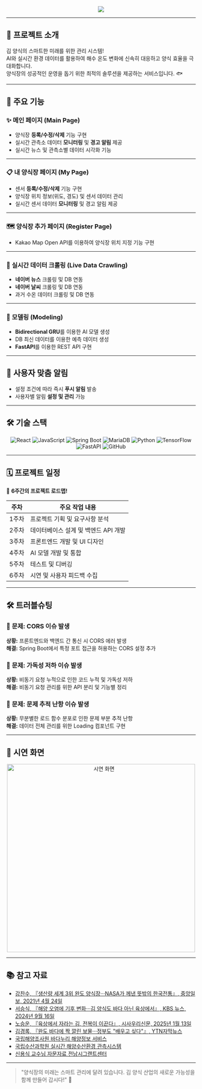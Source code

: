 <div align="center">
  <img src="https://capsule-render.vercel.app/api?type=waving&color=0:00509d,100:003f88&height=250&section=header&text=스마트%20김%20양식%20관리%20서비스&fontSize=45&fontColor=ffffff&fontAlign=50&fontAlignY=40&width=1400" />
</div>

---

## 📖 **프로젝트 소개**  
김 양식의 스마트한 미래를 위한 관리 시스템!  
AI와 실시간 환경 데이터를 활용하여 해수 온도 변화에 신속히 대응하고 양식 효율을 극대화합니다.  
양식장의 성공적인 운영을 돕기 위한 최적의 솔루션을 제공하는 서비스입니다. 🐟

---

## 🎯 **주요 기능**

### ✨ **메인 페이지 (Main Page)**  
- 양식장 **등록/수정/삭제** 기능 구현  
- 실시간 관측소 데이터 **모니터링** 및 **경고 알림** 제공  
- 실시간 뉴스 및 관측소별 데이터 시각화 기능  

---

### 📋 **내 양식장 페이지 (My Page)**  
- 센서 **등록/수정/삭제** 기능 구현  
- 양식장 위치 정보(위도, 경도) 및 센서 데이터 관리  
- 실시간 센서 데이터 **모니터링** 및 경고 알림 제공  

---

### 🗺️ **양식장 추가 페이지 (Register Page)**  
- Kakao Map Open API를 이용하여 양식장 위치 지정 기능 구현  

---

### 📡 **실시간 데이터 크롤링 (Live Data Crawling)**  
- **네이버 뉴스** 크롤링 및 DB 연동  
- **네이버 날씨** 크롤링 및 DB 연동  
- 과거 수온 데이터 크롤링 및 DB 연동  

---

### 🤖 **모델링 (Modeling)**  
- **Bidirectional GRU**를 이용한 AI 모델 생성  
- DB 최신 데이터를 이용한 예측 데이터 생성  
- **FastAPI**를 이용한 REST API 구현  

---

## 🔔 **사용자 맞춤 알림**  
- 설정 조건에 따라 즉시 **푸시 알림** 발송  
- 사용자별 알림 **설정 및 관리** 가능  

---

## 🛠️ **기술 스택**

<div align="center">
  
![React](https://img.shields.io/badge/React-61DAFB?style=for-the-badge&logo=react&logoColor=white)
![JavaScript](https://img.shields.io/badge/JavaScript-F7DF1E?style=for-the-badge&logo=javascript&logoColor=black)
![Spring Boot](https://img.shields.io/badge/Spring_Boot-6DB33F?style=for-the-badge&logo=springboot&logoColor=white)
![MariaDB](https://img.shields.io/badge/MariaDB-003545?style=for-the-badge&logo=mariadb&logoColor=white)
![Python](https://img.shields.io/badge/Python-3776AB?style=for-the-badge&logo=python&logoColor=white)
![TensorFlow](https://img.shields.io/badge/TensorFlow-FF6F00?style=for-the-badge&logo=tensorflow&logoColor=white)
![FastAPI](https://img.shields.io/badge/FastAPI-009688?style=for-the-badge&logo=fastapi&logoColor=white)
![GitHub](https://img.shields.io/badge/GitHub-181717?style=for-the-badge&logo=github&logoColor=white)

</div>

---

## 🗓️ **프로젝트 일정**  
📅 **6주간의 프로젝트 로드맵!**

| 주차  | 주요 작업 내용                        |
|-------|----------------------------------------|
| 1주차 | 프로젝트 기획 및 요구사항 분석          |
| 2주차 | 데이터베이스 설계 및 백엔드 API 개발    |
| 3주차 | 프론트엔드 개발 및 UI 디자인           |
| 4주차 | AI 모델 개발 및 통합                   |
| 5주차 | 테스트 및 디버깅                       |
| 6주차 | 시연 및 사용자 피드백 수집             |

---

## 🛠️ **트러블슈팅**

### 🛑 **문제:** CORS 이슈 발생  
**상황:** 프론트엔드와 백엔드 간 통신 시 CORS 에러 발생  
**해결:** Spring Boot에서 특정 포트 접근을 허용하는 CORS 설정 추가  

### 🛑 **문제:** 가독성 저하 이슈 발생  
**상황:** 비동기 요청 누적으로 인한 코드 누적 및 가독성 저하  
**해결:** 비동기 요청 관리를 위한 API 분리 및 기능별 정리  

### 🛑 **문제:** 문제 추적 난항 이슈 발생  
**상황:** 무분별한 로드 함수 분포로 인한 문제 부분 추적 난항  
**해결:** 데이터 전체 관리를 위한 Loading 컴포넌트 구현  

---

## 📸 **시연 화면**

<div align="center">
<img src="https://github.com/JihanCoding/SmartFarm/blob/main/focusm.gif?raw=true" alt="시연 화면" width="500" />
</div>

---

## 📚 **참고 자료**

- [강찬수, 『생산량 세계 3위 완도 양식장···NASA가 께낸 뜻밖의 한국전통』, 중앙일보, 2021년 4월 24일](https://www.joongang.co.kr/article/24042630)
- [서승식, 『해양 오염에 기후 변화···김 양식도 바다 아닌 육상에서』, KBS 뉴스, 2024년 9월 16일](https://news.kbs.co.kr/news/pc/view/view.do?ncd=8060660)
- [노승운, 『육상에서 자라는 김, 전복이 이끈다』, 시사우리신문, 2025년 1월 13일](https://www.urinews.co.kr/82066)
- [김경록, 『완도 바다에 짝 깔린 보물···정부도 "배우고 싶다"』, YTN자막뉴스](https://www.youtube.com/watch?v=dxkrA347E8M)
- [국립해양조사원 바다누리 해양정보 서비스](http://www.khoa.go.kr/oceangrid/khoa/intro.do)
- [국립수산과학원 실시간 해양수산환경 관측시스템](https://www.nifs.go.kr/risa/pastRisalnfoDown.risa)
- [신용식 교수님 자문자료 전남시그랜트센터](http://www.honamsg.org/)

---

> "양식장의 미래는 스마트 관리에 달려 있습니다. 김 양식 산업의 새로운 가능성을 함께 만들어 갑시다!" 🌟
